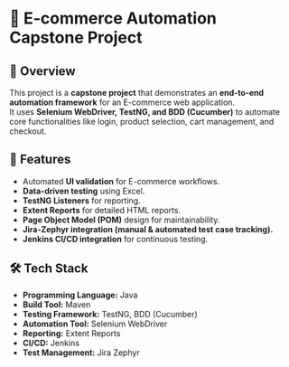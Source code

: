 # 🛒 E-commerce Automation Capstone Project

## 📌 Overview
This project is a **capstone project** that demonstrates an **end-to-end automation framework** for an E-commerce web application.  
It uses **Selenium WebDriver, TestNG, and BDD (Cucumber)** to automate core functionalities like login, product selection, cart management, and checkout.

## 🚀 Features
- Automated **UI validation** for E-commerce workflows.
- **Data-driven testing** using Excel.
- **TestNG Listeners** for reporting.
- **Extent Reports** for detailed HTML reports.
- **Page Object Model (POM)** design for maintainability.
- **Jira-Zephyr integration (manual & automated test case tracking).**
- **Jenkins CI/CD integration** for continuous testing.

## 🛠️ Tech Stack
- **Programming Language:** Java  
- **Build Tool:** Maven  
- **Testing Framework:** TestNG, BDD (Cucumber)  
- **Automation Tool:** Selenium WebDriver  
- **Reporting:** Extent Reports  
- **CI/CD:** Jenkins  
- **Test Management:** Jira Zephyr  


